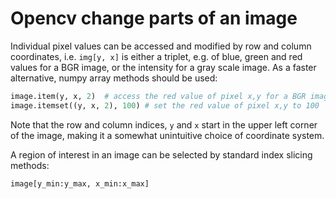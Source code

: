 # Opencv change parts of an image

Individual pixel values can be accessed and modified by row and column coordinates, i.e.
```img[y, x]``` is either a triplet, e.g. of blue, green and red values for a BGR image, or the intensity for a gray scale image. As a faster alternative, numpy array methods should be used:
 
```python
image.item(y, x, 2)  # access the red value of pixel x,y for a BGR image
image.itemset((y, x, 2), 100) # set the red value of pixel x,y to 100
```

Note that the row and column indices, ```y``` and ```x``` start in the upper left corner of the image, making it a somewhat unintuitive choice of coordinate system.

A region of interest in an image can be selected by standard index slicing methods:

```python
image[y_min:y_max, x_min:x_max]
```
